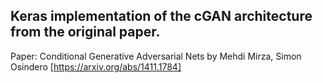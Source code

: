## Keras implementation of the cGAN architecture from the original paper.

Paper: Conditional Generative Adversarial Nets by Mehdi Mirza, Simon Osindero [https://arxiv.org/abs/1411.1784]